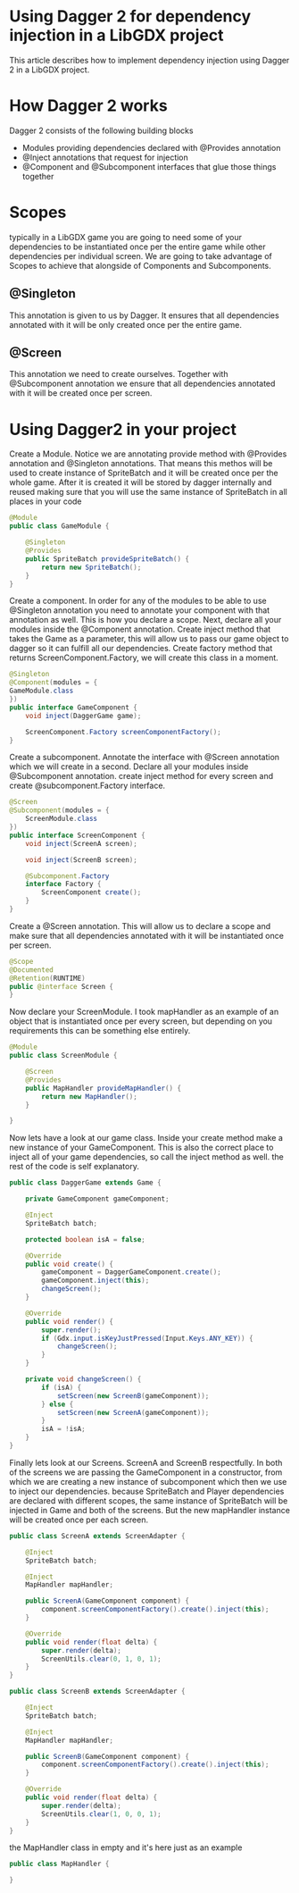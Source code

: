 # Using Dagger 2 for dependency injection in a LibGDX project
This article describes how to implement dependency injection using Dagger 2 in a LibGDX project.

# How Dagger 2 works
Dagger 2 consists of the following building blocks
- Modules providing dependencies declared with @Provides annotation
- @Inject annotations that request for injection
- @Component and @Subcomponent interfaces that glue those things together

# Scopes
typically in a LibGDX game you are going to need some of your dependencies to be 
instantiated once per the entire game while other dependencies per individual screen. We are going 
to take advantage of Scopes to achieve that alongside of Components and Subcomponents.

## @Singleton
This annotation is given to us by Dagger. It ensures that all dependencies annotated with it
will be only created once per the entire game.

## @Screen
This annotation we need to create ourselves. Together with @Subcomponent annotation we ensure that 
all dependencies annotated with it will be created once per screen.

# Using Dagger2 in your project
Create a Module. Notice we are annotating provide method with @Provides annotation and @Singleton 
annotations. That means this methos will be used to create instance of SpriteBatch and it will be 
created once per the whole game. After it is created it will be stored by dagger internally and 
reused making sure that you will use the same instance of SpriteBatch in all places in your code 
```java
@Module
public class GameModule {

    @Singleton
    @Provides
    public SpriteBatch provideSpriteBatch() {
        return new SpriteBatch();
    }
}
```
Create a component. In order for any of the modules to be able to use @Singleton annotation you 
need to annotate your component with that annotation as well. This is how you declare a scope. Next,
declare all your modules inside the @Component annotation. Create inject method that takes the Game
as a parameter, this will allow us to pass our game object to dagger so it can fulfill all our
dependencies. Create factory method that returns ScreenComponent.Factory, we will create this class 
in a moment.
```java
@Singleton
@Component(modules = {
GameModule.class
})
public interface GameComponent {
    void inject(DaggerGame game);

    ScreenComponent.Factory screenComponentFactory();
}
```
Create a subcomponent. Annotate the interface with @Screen annotation which we will create in a 
second. Declare all your modules inside @Subcomponent annotation. create inject method for every 
screen and create @subcomponent.Factory interface.
```java
@Screen
@Subcomponent(modules = {
    ScreenModule.class
})
public interface ScreenComponent {
    void inject(ScreenA screen);

    void inject(ScreenB screen);

    @Subcomponent.Factory
    interface Factory {
        ScreenComponent create();
    }
}
```
Create a @Screen annotation. This will allow us to declare a scope and make sure that all 
dependencies annotated with it will be instantiated once per screen.
```java
@Scope
@Documented
@Retention(RUNTIME)
public @interface Screen {
}
```
Now declare your ScreenModule. I took mapHandler as an example of an object that is instantiated
once per every screen, but depending on you requirements this can be something else entirely.
```java
@Module
public class ScreenModule {

    @Screen
    @Provides
    public MapHandler provideMapHandler() {
        return new MapHandler();
    }

}
```
Now lets have a look at our game class. Inside your create method make a new instance of your 
GameComponent. This is also the correct place to inject all of your game dependencies, so call the 
inject method as well. the rest of the code is self explanatory.
```java
public class DaggerGame extends Game {

    private GameComponent gameComponent;

    @Inject
    SpriteBatch batch;

    protected boolean isA = false;

    @Override
    public void create() {
        gameComponent = DaggerGameComponent.create();
        gameComponent.inject(this);
        changeScreen();
    }

    @Override
    public void render() {
        super.render();
        if (Gdx.input.isKeyJustPressed(Input.Keys.ANY_KEY)) {
            changeScreen();
        }
    }

    private void changeScreen() {
        if (isA) {
            setScreen(new ScreenB(gameComponent));
        } else {
            setScreen(new ScreenA(gameComponent));
        }
        isA = !isA;
    }
}
```
Finally lets look at our Screens. ScreenA and ScreenB respectfully. In both of the screens we are
passing the GameComponent in a constructor, from which we are creating a new instance of 
subcomponent which then we use to inject our dependencies. because SpriteBatch and Player 
dependencies are declared with different scopes, the same instance of SpriteBatch will
be injected in Game and both of the screens. But the new mapHandler instance will be created once per 
each screen.
```java
public class ScreenA extends ScreenAdapter {

    @Inject
    SpriteBatch batch;

    @Inject
    MapHandler mapHandler;

    public ScreenA(GameComponent component) {
        component.screenComponentFactory().create().inject(this);
    }

    @Override
    public void render(float delta) {
        super.render(delta);
        ScreenUtils.clear(0, 1, 0, 1);
    }
}

public class ScreenB extends ScreenAdapter {

    @Inject
    SpriteBatch batch;

    @Inject
    MapHandler mapHandler;

    public ScreenB(GameComponent component) {
        component.screenComponentFactory().create().inject(this);
    }

    @Override
    public void render(float delta) {
        super.render(delta);
        ScreenUtils.clear(1, 0, 0, 1);
    }
}
```
the MapHandler class in empty and it's here just as an example
```java
public class MapHandler {

}
```
